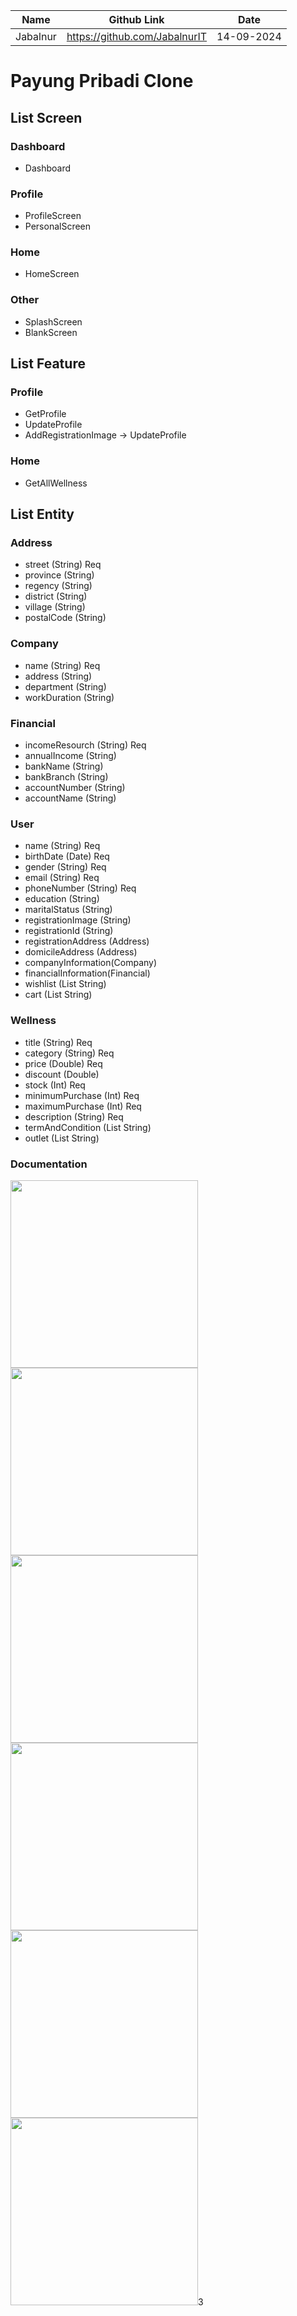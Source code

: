 
| Name     | Github Link                   | Date       |
|----------|-------------------------------|------------|
| Jabalnur | https://github.com/JabalnurIT | 14-09-2024 |




# Payung Pribadi Clone

## List Screen
### Dashboard
- Dashboard
### Profile
- ProfileScreen
- PersonalScreen
### Home
- HomeScreen 
### Other
- SplashScreen
- BlankScreen


## List Feature
### Profile
- GetProfile
- UpdateProfile
- AddRegistrationImage -> UpdateProfile
### Home
- GetAllWellness


## List Entity

### Address
- street (String) Req
- province (String)
- regency (String) 
- district (String) 
- village (String) 
- postalCode (String)

### Company
- name (String) Req
- address (String) 
- department (String)
- workDuration (String)

### Financial
- incomeResourch (String) Req
- annualIncome (String)
- bankName (String)
- bankBranch (String)
- accountNumber (String)
- accountName (String)

### User
- name (String) Req
- birthDate (Date) Req
- gender (String) Req
- email (String) Req
- phoneNumber (String) Req
- education (String)
- maritalStatus (String)
- registrationImage (String)
- registrationId (String)
- registrationAddress (Address)
- domicileAddress (Address)
- companyInformation(Company)
- financialInformation(Financial)
- wishlist (List String)
- cart (List String)

### Wellness
- title (String) Req 
- category (String) Req
- price (Double) Req
- discount (Double)
- stock (Int) Req
- minimumPurchase (Int) Req
- maximumPurchase (Int) Req
- description (String) Req
- termAndCondition (List String)
- outlet (List String)


### Documentation
<img src="https://github.com/user-attachments/assets/2a71d796-d60e-47c7-a045-c4f518c71abd" width="300">
<img src="https://github.com/user-attachments/assets/fe3efd9b-fbff-47af-bad0-cd6edcdeac27" width="300">
<img src="https://github.com/user-attachments/assets/e0405bb2-2ab5-4223-be7d-609c4a85f067" width="300">
<img src="https://github.com/user-attachments/assets/dc645fc1-9b4f-4bf1-a732-9d508b39f903" width="300">
<img src="https://github.com/user-attachments/assets/641158b8-3263-4737-a127-3ef30d17dab0" width="300">
<img src="https://github.com/user-attachments/assets/a98e124a-4dde-4ab8-a145-ac69890202cc" width="300">3

